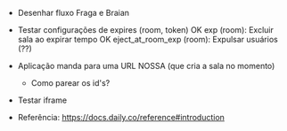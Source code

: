 - Desenhar fluxo Fraga e Braian
- Testar configurações de expires (room, token)
  OK exp (room): Excluir sala ao expirar tempo
  OK eject_at_room_exp (room): Expulsar usuários (??)

- Aplicação manda para uma URL NOSSA (que cria a sala no momento)
  - Como parear os id's? 

- Testar iframe

- Referência: https://docs.daily.co/reference#introduction